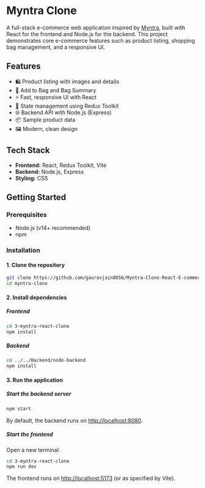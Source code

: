 # Myntra Clone

A full-stack e-commerce web application inspired by [Myntra](https://www.myntra.com/), built with React for the frontend and Node.js for the backend. This project demonstrates core e-commerce features such as product listing, shopping bag management, and a responsive UI.

## Features

- 🛍️ Product listing with images and details
- 🛒 Add to Bag and Bag Summary
- ⚡ Fast, responsive UI with React
- 🔄 State management using Redux Toolkit
- 🌐 Backend API with Node.js (Express)
- 📦 Sample product data
- 🖼️ Modern, clean design


## Tech Stack

- **Frontend:** React, Redux Toolkit, Vite
- **Backend:** Node.js, Express
- **Styling:** CSS

## Getting Started

### Prerequisites

- Node.js (v14+ recommended)
- npm

### Installation

#### 1. Clone the repository

```bash
git clone https://github.com/gauravjain8056/Myntra-Clone-React-E-commerce-Frontend-Node.js-Backend.git
cd myntra-clone
```

#### 2. Install dependencies

##### Frontend

```bash
cd 3-myntra-react-clone
npm install
```

##### Backend

```bash
cd ../../Backend/node-backend
npm install
```

#### 3. Run the application

##### Start the backend server

```bash
npm start
```

By default, the backend runs on [http://localhost:8080](http://localhost:8080).

##### Start the frontend

Open a new terminal:

```bash
cd 3-myntra-react-clone
npm run dev
```

The frontend runs on [http://localhost:5173](http://localhost:5173) (or as specified by Vite).
